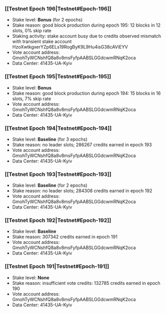### [[Testnet Epoch 196|Testnet#Epoch-196]]
* Stake level: **Bonus** (for 2 epochs)
* Stake reason: good block production during epoch 195: 12 blocks in 12 slots, 0% skip rate
* Staking activity: stake account busy due to credits observed mismatch with transient stake account HzoXwtkgxerYZp6ELs19RogByK9L9Hu4isG38cAViEYV
* Vote account address: GmohTyWCNshfQ8a8v8msFyfpAABSLGGdcwmRNqK2oca
* Data Center: 41435-UA-Kyiv
### [[Testnet Epoch 195|Testnet#Epoch-195]]
* Stake level: **Bonus**
* Stake reason: good block production during epoch 194: 15 blocks in 16 slots, 7% skip rate
* Vote account address: GmohTyWCNshfQ8a8v8msFyfpAABSLGGdcwmRNqK2oca
* Data Center: 41435-UA-Kyiv
### [[Testnet Epoch 194|Testnet#Epoch-194]]
* Stake level: **Baseline** (for 3 epochs)
* Stake reason: no leader slots; 286267 credits earned in epoch 193
* Vote account address: GmohTyWCNshfQ8a8v8msFyfpAABSLGGdcwmRNqK2oca
* Data Center: 41435-UA-Kyiv
### [[Testnet Epoch 193|Testnet#Epoch-193]]
* Stake level: **Baseline** (for 2 epochs)
* Stake reason: no leader slots; 284308 credits earned in epoch 192
* Vote account address: GmohTyWCNshfQ8a8v8msFyfpAABSLGGdcwmRNqK2oca
* Data Center: 41435-UA-Kyiv
### [[Testnet Epoch 192|Testnet#Epoch-192]]
* Stake level: **Baseline**
* Stake reason: 307342 credits earned in epoch 191
* Vote account address: GmohTyWCNshfQ8a8v8msFyfpAABSLGGdcwmRNqK2oca
* Data Center: 41435-UA-Kyiv
### [[Testnet Epoch 191|Testnet#Epoch-191]]
* Stake level: **None**
* Stake reason: insufficient vote credits: 132785 credits earned in epoch 190
* Vote account address: GmohTyWCNshfQ8a8v8msFyfpAABSLGGdcwmRNqK2oca
* Data Center: 41435-UA-Kyiv